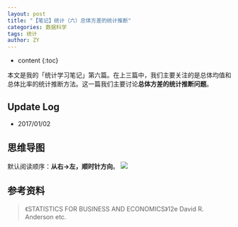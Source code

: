 ```yaml
---
layout: post
title: "【笔记】统计（六）总体方差的统计推断"
categories: 数据科学
tags: 统计
author: ZY
---
```


* content
{:toc}

本文是我的「统计学习笔记」第六篇。在上三篇中，我们主要关注的是总体均值和总体比率的统计推断方法。这一篇我们主要讨论**总体方差的统计推断问题**。




## Update Log
- 2017/01/02

## 思维导图
默认阅读顺序：**从右→左，顺时针方向**。
![](https://raw.githubusercontent.com/woaielf/woaielf.github.io/master/_posts/Pic/1701/170102-1.png)


## 参考资料
> 《STATISTICS FOR BUSINESS AND ECONOMICS》12e David R. Anderson etc.

